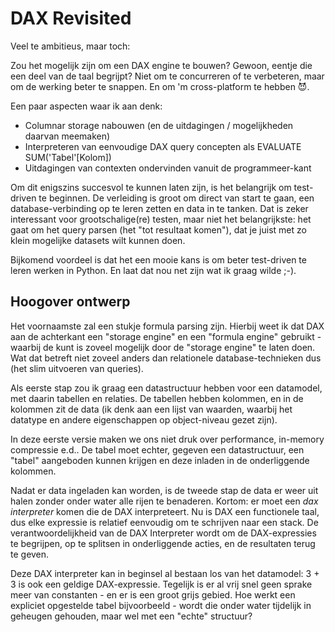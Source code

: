 # DAX Revisited

Veel te ambitieus, maar toch:

Zou het mogelijk zijn om een DAX engine te bouwen? Gewoon, eentje die een deel van de taal begrijpt? Niet om te concurreren of te verbeteren, maar om de werking beter te snappen. En om 'm cross-platform te hebben 😈.

Een paar aspecten waar ik aan denk:

* Columnar storage nabouwen (en de uitdagingen / mogelijkheden daarvan meemaken)
* Interpreteren van eenvoudige DAX query concepten als EVALUATE SUM('Tabel'[Kolom])
* Uitdagingen van contexten ondervinden vanuit de programmeer-kant

Om dit enigszins succesvol te kunnen laten zijn, is het belangrijk om test-driven te beginnen. De verleiding is groot om direct van start te gaan, een database-verbinding op te leren zetten en data in te tanken. Dat is zeker interessant voor grootschalige(re) testen, maar niet het belangrijkste: het gaat om het query parsen (het "tot resultaat komen"), dat je juist met zo klein mogelijke datasets wilt kunnen doen.

Bijkomend voordeel is dat het een mooie kans is om beter test-driven te leren werken in Python. En laat dat nou net zijn wat ik graag wilde ;-).

## Hoogover ontwerp

Het voornaamste zal een stukje formula parsing zijn. Hierbij weet ik dat DAX aan de achterkant een "storage engine" en een "formula engine" gebruikt - waarbij de kunt is zoveel mogelijk door de "storage engine" te laten doen. Wat dat betreft niet zoveel anders dan relationele database-technieken dus (het slim uitvoeren van queries).

Als eerste stap zou ik graag een datastructuur hebben voor een datamodel, met daarin tabellen en relaties. De tabellen hebben kolommen, en in de kolommen zit de data (ik denk aan een lijst van waarden, waarbij het datatype en andere eigenschappen op object-niveau gezet zijn).

In deze eerste versie maken we ons niet druk over performance, in-memory compressie e.d.. De tabel moet echter, gegeven een datastructuur, een "tabel" aangeboden kunnen krijgen en deze inladen in de onderliggende kolommen.

Nadat er data ingeladen kan worden, is de tweede stap de data er weer uit halen zonder onder water alle rijen te benaderen. Kortom: er moet een *dax interpreter* komen die de DAX interpreteert. Nu is DAX een functionele taal, dus elke expressie is relatief eenvoudig om te schrijven naar een stack. De verantwoordelijkheid van de DAX Interpreter wordt om de DAX-expressies te begrijpen, op te splitsen in onderliggende acties, en de resultaten terug te geven.

Deze DAX interpreter kan in beginsel al bestaan los van het datamodel: 3 + 3 is ook een geldige DAX-expressie. Tegelijk is er al vrij snel geen sprake meer van constanten - en er is een groot grijs gebied. Hoe werkt een expliciet opgestelde tabel bijvoorbeeld - wordt die onder water tijdelijk in geheugen gehouden, maar wel met een "echte" structuur?